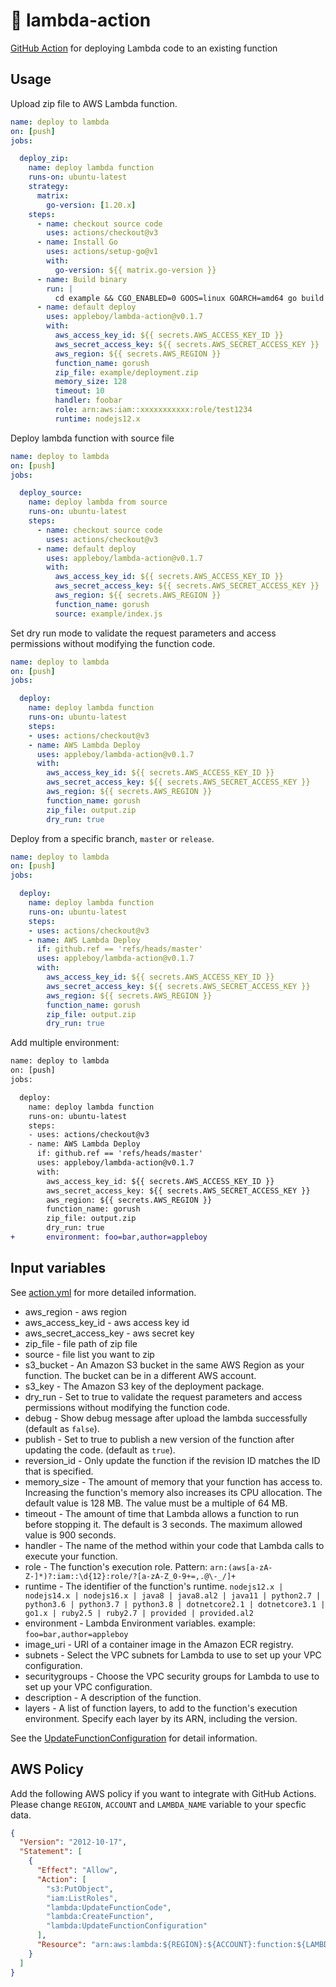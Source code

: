 # 🚀 lambda-action

[GitHub Action](https://developer.github.com/actions/) for deploying Lambda code to an existing function

## Usage

Upload zip file to AWS Lambda function.

```yaml
name: deploy to lambda
on: [push]
jobs:

  deploy_zip:
    name: deploy lambda function
    runs-on: ubuntu-latest
    strategy:
      matrix:
        go-version: [1.20.x]
    steps:
      - name: checkout source code
        uses: actions/checkout@v3
      - name: Install Go
        uses: actions/setup-go@v1
        with:
          go-version: ${{ matrix.go-version }}
      - name: Build binary
        run: |
          cd example && CGO_ENABLED=0 GOOS=linux GOARCH=amd64 go build -v -a -o main main.go && zip deployment.zip main
      - name: default deploy
        uses: appleboy/lambda-action@v0.1.7
        with:
          aws_access_key_id: ${{ secrets.AWS_ACCESS_KEY_ID }}
          aws_secret_access_key: ${{ secrets.AWS_SECRET_ACCESS_KEY }}
          aws_region: ${{ secrets.AWS_REGION }}
          function_name: gorush
          zip_file: example/deployment.zip
          memory_size: 128
          timeout: 10
          handler: foobar
          role: arn:aws:iam::xxxxxxxxxxx:role/test1234
          runtime: nodejs12.x
```

Deploy lambda function with source file

```yaml
name: deploy to lambda
on: [push]
jobs:

  deploy_source:
    name: deploy lambda from source
    runs-on: ubuntu-latest
    steps:
      - name: checkout source code
        uses: actions/checkout@v3
      - name: default deploy
        uses: appleboy/lambda-action@v0.1.7
        with:
          aws_access_key_id: ${{ secrets.AWS_ACCESS_KEY_ID }}
          aws_secret_access_key: ${{ secrets.AWS_SECRET_ACCESS_KEY }}
          aws_region: ${{ secrets.AWS_REGION }}
          function_name: gorush
          source: example/index.js
```

Set dry run mode to validate the request parameters and access permissions without modifying the function code.

```yaml
name: deploy to lambda
on: [push]
jobs:

  deploy:
    name: deploy lambda function
    runs-on: ubuntu-latest
    steps:
    - uses: actions/checkout@v3
    - name: AWS Lambda Deploy
      uses: appleboy/lambda-action@v0.1.7
      with:
        aws_access_key_id: ${{ secrets.AWS_ACCESS_KEY_ID }}
        aws_secret_access_key: ${{ secrets.AWS_SECRET_ACCESS_KEY }}
        aws_region: ${{ secrets.AWS_REGION }}
        function_name: gorush
        zip_file: output.zip
        dry_run: true
```

Deploy from a specific branch, `master` or `release`.

```yaml
name: deploy to lambda
on: [push]
jobs:

  deploy:
    name: deploy lambda function
    runs-on: ubuntu-latest
    steps:
    - uses: actions/checkout@v3
    - name: AWS Lambda Deploy
      if: github.ref == 'refs/heads/master'
      uses: appleboy/lambda-action@v0.1.7
      with:
        aws_access_key_id: ${{ secrets.AWS_ACCESS_KEY_ID }}
        aws_secret_access_key: ${{ secrets.AWS_SECRET_ACCESS_KEY }}
        aws_region: ${{ secrets.AWS_REGION }}
        function_name: gorush
        zip_file: output.zip
        dry_run: true
```

Add multiple environment:

```diff
name: deploy to lambda
on: [push]
jobs:

  deploy:
    name: deploy lambda function
    runs-on: ubuntu-latest
    steps:
    - uses: actions/checkout@v3
    - name: AWS Lambda Deploy
      if: github.ref == 'refs/heads/master'
      uses: appleboy/lambda-action@v0.1.7
      with:
        aws_access_key_id: ${{ secrets.AWS_ACCESS_KEY_ID }}
        aws_secret_access_key: ${{ secrets.AWS_SECRET_ACCESS_KEY }}
        aws_region: ${{ secrets.AWS_REGION }}
        function_name: gorush
        zip_file: output.zip
        dry_run: true
+       environment: foo=bar,author=appleboy
```

## Input variables

See [action.yml](./action.yml) for more detailed information.

* aws_region - aws region
* aws_access_key_id - aws access key id
* aws_secret_access_key - aws secret key
* zip_file - file path of zip file
* source - file list you want to zip
* s3_bucket - An Amazon S3 bucket in the same AWS Region as your function. The bucket can be in a different AWS account.
* s3_key - The Amazon S3 key of the deployment package.
* dry_run - Set to true to validate the request parameters and access permissions without modifying the function code.
* debug - Show debug message after upload the lambda successfully (default as `false`).
* publish - Set to true to publish a new version of the function after updating the code. (default as `true`).
* reversion_id - Only update the function if the revision ID matches the ID that is specified.
* memory_size - The amount of memory that your function has access to. Increasing the function's memory also increases its CPU allocation. The default value is 128 MB. The value must be a multiple of 64 MB.
* timeout - The amount of time that Lambda allows a function to run before stopping it. The default is 3 seconds. The maximum allowed value is 900 seconds.
* handler - The name of the method within your code that Lambda calls to execute your function.
* role - The function's execution role. Pattern: `arn:(aws[a-zA-Z-]*)?:iam::\d{12}:role/?[a-zA-Z_0-9+=,.@\-_/]+`
* runtime - The identifier of the function's runtime. `nodejs12.x | nodejs14.x | nodejs16.x | java8 | java8.al2 | java11 | python2.7 | python3.6 | python3.7 | python3.8 | dotnetcore2.1 | dotnetcore3.1 | go1.x | ruby2.5 | ruby2.7 | provided | provided.al2`
* environment - Lambda Environment variables. example: `foo=bar,author=appleboy`
* image_uri - URI of a container image in the Amazon ECR registry.
* subnets - Select the VPC subnets for Lambda to use to set up your VPC configuration.
* securitygroups - Choose the VPC security groups for Lambda to use to set up your VPC configuration.
* description - A description of the function.
* layers - A list of function layers, to add to the function's execution environment. Specify each layer by its ARN, including the version.

See the [UpdateFunctionConfiguration](https://docs.amazonaws.cn/en_us/lambda/latest/dg/API_UpdateFunctionConfiguration.html) for detail information.

## AWS Policy

Add the following AWS policy if you want to integrate with GitHub Actions. Please change `REGION`, `ACCOUNT` and `LAMBDA_NAME` variable to your specfic data.

```json
{
  "Version": "2012-10-17",
  "Statement": [
    {
      "Effect": "Allow",
      "Action": [
        "s3:PutObject",
        "iam:ListRoles",
        "lambda:UpdateFunctionCode",
        "lambda:CreateFunction",
        "lambda:UpdateFunctionConfiguration"
      ],
      "Resource": "arn:aws:lambda:${REGION}:${ACCOUNT}:function:${LAMBDA_NAME}"
    }
  ]
}
```
